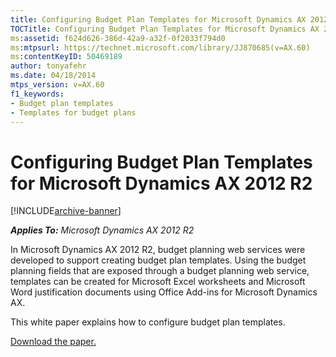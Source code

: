 ```yaml
---
title: Configuring Budget Plan Templates for Microsoft Dynamics AX 2012 R2
TOCTitle: Configuring Budget Plan Templates for Microsoft Dynamics AX 2012 R2
ms:assetid: f624d626-386d-42a9-a32f-0f2033f794d0
ms:mtpsurl: https://technet.microsoft.com/library/JJ870685(v=AX.60)
ms:contentKeyID: 50469189
author: tonyafehr
ms.date: 04/18/2014
mtps_version: v=AX.60
f1_keywords:
- Budget plan templates
- Templates for budget plans
---
```


# Configuring Budget Plan Templates for Microsoft Dynamics AX 2012 R2 


[!INCLUDE[archive-banner](includes/archive-banner.md)]


_**Applies To:** Microsoft Dynamics AX 2012 R2_

In Microsoft Dynamics AX 2012 R2, budget planning web services were developed to support creating budget plan templates. Using the budget planning fields that are exposed through a budget planning web service, templates can be created for Microsoft Excel worksheets and Microsoft Word justification documents using Office Add-ins for Microsoft Dynamics AX.

This white paper explains how to configure budget plan templates.

[Download the paper.](https://go.microsoft.com/fwlink/?linkid=272873)

  


